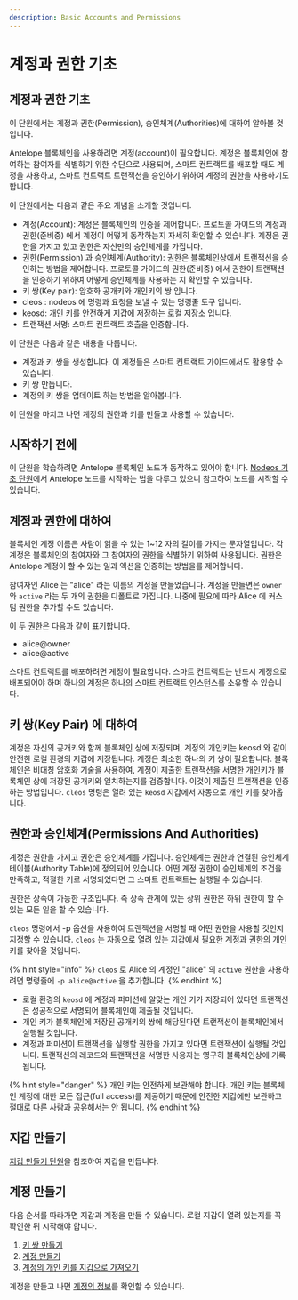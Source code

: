 ```yaml
---
description: Basic Accounts and Permissions
---
```


# 계정과 권한 기초

## 계정과 권한 기초

이 단원에서는 계정과 권한(Permission), 승인체계(Authorities)에 대하여 알아볼 것입니다.

Antelope 블록체인을 사용하려면 계정(account)이 필요합니다. 계정은 블록체인에 참여하는 참여자를 식별하기 위한 수단으로 사용되며, 스마트 컨트랙트를 배포할 때도 계정을 사용하고, 스마트 컨트랙트 트랜잭션을 승인하기 위하여 계정의 권한을 사용하기도 합니다.

이 단원에서는 다음과 같은 주요 개념을 소개할 것입니다.

* 계정(Account): 계정은 블록체인의 인증을 제어합니다. 프로토콜 가이드의 계정과 권한(준비중) 에서 계정이 어떻게 동작하는지 자세히 확인할 수 있습니다. 계정은 권한을 가지고 있고 권한은 자신만의 승인체계를 가집니다.
* 권한(Permission) 과 승인체계(Authority): 권한은 블록체인상에서 트랜잭션을 승인하는 방법을 제어합니다. 프로토콜 가이드의 권한(준비중) 에서 권한이 트랜잭션을 인증하기 위하여 어떻게 승인체계를 사용하는 지 확인할 수 있습니다.
* 키 쌍(Key pair): 암호화 공개키와 개인키의 쌍 입니다.
* cleos : nodeos 에 명령과 요청을 보낼 수 있는 명령줄 도구 입니다.
* keosd: 개인 키를 안전하게 지갑에 저장하는 로컬 저장소 입니다.
* 트랜잭션 서명: 스마트 컨트랙트 호출을 인증합니다.

이 단원은 다음과 같은 내용을 다룹니다.

* 계정과 키 쌍을 생성합니다. 이 계정들은 스마트 컨트랙트 가이드에서도 활용할 수 있습니다.
* 키 쌍 만듭니다.
* 계정의 키 쌍을 업데이트 하는 방법을 알아봅니다.

이 단원을 마치고 나면 계정의 권한과 키를 만들고 사용할 수 있습니다.

## 시작하기 전에

이 단원을 학습하려면 Antelope 블록체인 노드가 동작하고 있어야 합니다. [Nodeos 기초 단원](basic-nodeos.md)에서 Antelope 노드를 시작하는 법을 다루고 있으니 참고하여 노드를 시작할 수 있습니다.

## 계정과 권한에 대하여

블록체인 계정 이름은 사람이 읽을 수 있는 1\~12 자의 길이를 가지는 문자열입니다. 각 계정은 블록체인의 참여자와 그 참여자의 권한을 식별하기 위하여 사용됩니다. 권한은 Antelope 계정이 할 수 있는 일과 액션을 인증하는 방법을를 제어합니다.

참여자인 Alice 는 "alice" 라는 이름의 계정을 만들었습니다. 계정을 만들면은 `owner` 와 `active` 라는 두 개의 권한을 디폴트로 가집니다. 나중에 필요에 따라 Alice 에 커스텀 권한을 추가할 수도 있습니다.

이 두 권한은 다음과 같이 표기합니다.

* alice@owner
* alice@active

스마트 컨트랙트를 배포하려면 계정이 필요합니다. 스마트 컨트랙트는 반드시 계정으로 배포되어야 하며 하나의 계정은 하나의 스마트 컨트랙트 인스턴스를 소유할 수 있습니다.

## 키 쌍(Key Pair) 에 대하여

계정은 자신의 공개키와 함께 블록체인 상에 저장되며, 계정의 개인키는 keosd 와 같이 안전한 로컬 환경의 지갑에 저장됩니다. 계정은 최소한 하나의 키 쌍이 필요합니다. 블록체인은 비대칭 암호화 기술을 사용하여, 계정이 제출한 트랜잭션을 서명한 개인키가 블록체인 상에 저장된 공개키와 일치하는지를 검증합니다. 이것이 제출된 트랜잭션을 인증하는 방법입니다. `cleos` 명령은 열려 있는 `keosd` 지갑에서 자동으로 개인 키를 찾아옵니다.

## 권한과 승인체계(Permissions And Authorities)

계정은 권한을 가지고 권한은 승인체계를 가집니다. 승인체계는 권한과 연결된 승인체계 테이블(Authority Table)에 정의되어 있습니다. 어떤 계정 권한이 승인체계의 조건을 만족하고, 적절한 키로 서명되었다면 그 스마트 컨트랙트는 실행될 수 있습니다.

권한은 상속이 가능한 구조입니다. 즉 상속 관계에 있는 상위 권한은 하위 권한이 할 수 있는 모든 일을 할 수 있습니다.

`cleos` 명령에서 -p 옵션을 사용하여 트랜잭션을 서명할 때 어떤 권한을 사용할 것인지 지정할 수 있습니다. `cleos` 는 자동으로 열려 있는 지갑에서 필요한 계정과 권한의 개인키를 찾아올 것입니다.

{% hint style="info" %}
`cleos` 로 Alice 의 계정인 "alice" 의 `active` 권한을 사용하려면 명령줄에 `-p alice@active` 을 추가합니다.
{% endhint %}

* 로컬 환경의 `keosd` 에 계정과 퍼미션에 알맞는 개인 키가 저장되어 있다면 트랜잭션은 성공적으로 서명되어 블록체인에 제출될 것입니다.
* 개인 키가 블록체인에 저장된 공개키의 쌍에 해당된다면 트랜잭션이 블록체인에서 실행될 것입니다.
* 계정과 퍼미션이 트랜잭션을 실행할 권한을 가지고 있다면 트랜잭션이 실행될 것입니다. 트랜잭션의 레코드와 트랜잭션을 서명한 사용자는 영구히 블록체인상에 기록됩니다.

{% hint style="danger" %}
개인 키는 안전하게 보관해야 합니다. 개인 키는 블록체인 계정에 대한 모든 접근(full access)를 제공하기 때문에 안전한 지갑에만 보관하고 절대로 다른 사람과 공유해서는 안 됩니다.
{% endhint %}

## 지갑 만들기

[지갑 만들기 단원](http://127.0.0.1:5000/s/YZT0OiBQKuAU7OjJoCgQ/basic-antelope-leap/how-to-create-a-wallet)을 참조하여 지갑을 만듭니다.

## 계정 만들기

다음 순서를 따라가면 지갑과 계정을 만들 수 있습니다. 로컬 지갑이 열려 있는지를 꼭 확인한 뒤 시작해야 합니다.

1. [키 쌍 만들기](http://127.0.0.1:5000/s/YZT0OiBQKuAU7OjJoCgQ/basic-antelope-leap/how-to-create-key-pair)
2. [계정 만들기](http://127.0.0.1:5000/s/YZT0OiBQKuAU7OjJoCgQ/basic-antelope-leap/how-to-create-account)
3. [계정의 개인 키를 지갑으로 가져오기](http://127.0.0.1:5000/s/YZT0OiBQKuAU7OjJoCgQ/basic-antelope-leap/how-to-import-a-key-to-a-wallet)

계정을 만들고 나면 [계정의 정보](http://127.0.0.1:5000/s/YZT0OiBQKuAU7OjJoCgQ/basic-antelope-leap/how-to-get-account-information)를 확인할 수 있습니다.
